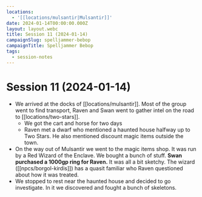 ```yaml
---
locations:
  - '[[locations/mulsantir|Mulsantir]]'
date: 2024-01-14T00:00:00.000Z
layout: layout.webc
title: Session 11 (2024-01-14)
campaignSlug: spelljammer-bebop
campaignTitle: Spelljammer Bebop
tags:
  - session-notes
---
```

# Session 11 (2024-01-14)

- We arrived at the docks of [[locations/mulsantir]]. Most of the group went to find transport, Raven and Swan went to gather intel on the road to [[locations/two-stars]].
	- We got the cart and horse for two days
	- Raven met a dwarf who mentioned a haunted house halfway up to Two Stars. He also mentioned discount magic items outside the town.
- On the way out of Mulsantir we went to the magic items shop. It was run by a Red Wizard of the Enclave. We bought a bunch of stuff. **Swan purchased a 1000gp ring for Raven.**  It was all a bit sketchy. The wizard ([[npcs/borgol-kirdis]]) has a quasit familiar who Raven questioned about how it was treated.
- We stopped to rest near the haunted house and decided to go investigate. In it we discovered and fought a bunch of skeletons.
